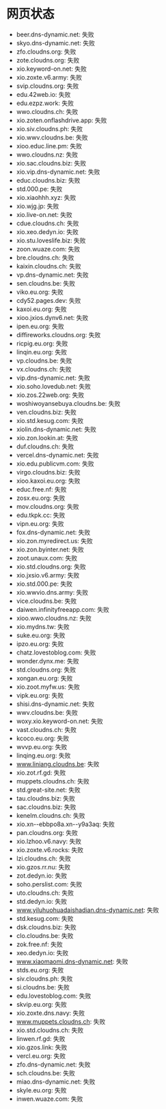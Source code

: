 # 网页状态
- beer.dns-dynamic.net: 失败
- skyo.dns-dynamic.net: 失败
- zfo.cloudns.org: 失败
- zote.cloudns.org: 失败
- xio.keyword-on.net: 失败
- xio.zoxte.v6.army: 失败
- svip.cloudns.org: 失败
- edu.42web.io: 失败
- edu.ezpz.work: 失败
- wwo.cloudns.ch: 失败
- xio.zoten.onflashdrive.app: 失败
- xio.siv.cloudns.ph: 失败
- xio.wwv.cloudns.be: 失败
- xioo.educ.line.pm: 失败
- wwo.cloudns.nz: 失败
- xio.sac.cloudns.biz: 失败
- xio.vip.dns-dynamic.net: 失败
- educ.cloudns.biz: 失败
- std.000.pe: 失败
- xio.xiaohhh.xyz: 失败
- xio.wjg.jp: 失败
- xio.live-on.net: 失败
- cdue.cloudns.ch: 失败
- xio.xeo.dedyn.io: 失败
- xio.stu.loveslife.biz: 失败
- zoon.wuaze.com: 失败
- bre.cloudns.ch: 失败
- kaixin.cloudns.ch: 失败
- vp.dns-dynamic.net: 失败
- sen.cloudns.be: 失败
- viko.eu.org: 失败
- cdy52.pages.dev: 失败
- kaxoi.eu.org: 失败
- xioo.jxios.dynv6.net: 失败
- ipen.eu.org: 失败
- diffireworks.cloudns.org: 失败
- ricpig.eu.org: 失败
- linqin.eu.org: 失败
- vp.cloudns.be: 失败
- vx.cloudns.ch: 失败
- vip.dns-dynamic.net: 失败
- xio.soho.lovedub.net: 失败
- xio.zos.22web.org: 失败
- woshiwoyansebuya.cloudns.be: 失败
- ven.cloudns.biz: 失败
- xio.std.kesug.com: 失败
- xiolin.dns-dynamic.net: 失败
- xio.zon.lookin.at: 失败
- duf.cloudns.ch: 失败
- vercel.dns-dynamic.net: 失败
- xio.edu.publicvm.com: 失败
- virgo.cloudns.biz: 失败
- xioo.kaxoi.eu.org: 失败
- educ.free.nf: 失败
- zosx.eu.org: 失败
- mov.cloudns.org: 失败
- edu.tkpk.cc: 失败
- vipn.eu.org: 失败
- fox.dns-dynamic.net: 失败
- xio.zon.myredirect.us: 失败
- xio.zon.byinter.net: 失败
- zoot.unaux.com: 失败
- xio.std.cloudns.org: 失败
- xio.jxsio.v6.army: 失败
- xio.std.000.pe: 失败
- xio.wwvio.dns.army: 失败
- vice.cloudns.be: 失败
- daiwen.infinityfreeapp.com: 失败
- xioo.wwo.cloudns.nz: 失败
- xio.mydns.tw: 失败
- suke.eu.org: 失败
- ipzo.eu.org: 失败
- chatz.lovestoblog.com: 失败
- wonder.dynx.me: 失败
- std.cloudns.org: 失败
- xongan.eu.org: 失败
- xio.zoot.myfw.us: 失败
- vipk.eu.org: 失败
- shisi.dns-dynamic.net: 失败
- wwv.cloudns.be: 失败
- woxy.xio.keyword-on.net: 失败
- vast.cloudns.ch: 失败
- kcoco.eu.org: 失败
- wvvp.eu.org: 失败
- linqing.eu.org: 失败
- www.liniang.cloudns.be: 失败
- xio.zot.rf.gd: 失败
- muppets.cloudns.ch: 失败
- std.great-site.net: 失败
- tau.cloudns.biz: 失败
- sac.cloudns.biz: 失败
- kenelm.cloudns.ch: 失败
- xio.xn--ebbpo8a.xn--y9a3aq: 失败
- pan.cloudns.org: 失败
- xio.lzhoo.v6.navy: 失败
- xio.zoxte.v6.rocks: 失败
- lzi.cloudns.ch: 失败
- xio.gzos.rr.nu: 失败
- zot.dedyn.io: 失败
- soho.perslist.com: 失败
- uto.cloudns.ch: 失败
- std.dedyn.io: 失败
- www.yiluhuohuadaishadian.dns-dynamic.net: 失败
- std.kesug.com: 失败
- dsk.cloudns.biz: 失败
- clo.cloudns.be: 失败
- zok.free.nf: 失败
- xeo.dedyn.io: 失败
- www.xiaomaomi.dns-dynamic.net: 失败
- stds.eu.org: 失败
- siv.cloudns.ph: 失败
- si.cloudns.be: 失败
- edu.lovestoblog.com: 失败
- skvip.eu.org: 失败
- xio.zoxte.dns.navy: 失败
- www.muppets.cloudns.ch: 失败
- xio.std.cloudns.ch: 失败
- linwen.rf.gd: 失败
- xio.gzos.link: 失败
- vercl.eu.org: 失败
- zfo.dns-dynamic.net: 失败
- sch.cloudns.be: 失败
- miao.dns-dynamic.net: 失败
- skyle.eu.org: 失败
- inwen.wuaze.com: 失败
